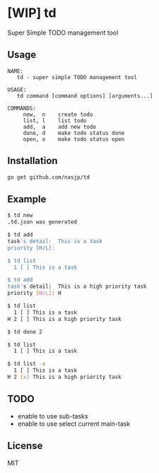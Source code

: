 # [WIP] td

Super Simple TODO management tool

## Usage

```text
NAME:
   td - super simple TODO management tool

USAGE:
   td command [command options] [arguments...]

COMMANDS:
     new,  n    create todo
     list, l    list todo
     add,  a    add new todo
     done, d    make todo status done
     open, o    make todo status open
```

## Installation

```sh
go get github.com/nasjp/td
```

## Example

```sh
$ td new
.td.json was generated

$ td add
task's detail:  This is a task
priority [H/L]:

$ td list
  1 [ ] This is a task

$ td add
task's detail:  This is a high priority task
priority [H/L]: H

$ td list
  1 [ ] This is a task
H 2 [ ] This is a high priority task

$ td done 2

$ td list
  1 [ ] This is a task

$ td list -a
  1 [ ] This is a task
H 2 [x] This is a high priority task
```

## TODO

- enable to use sub-tasks
- enable to use select current main-task

## License

MIT
